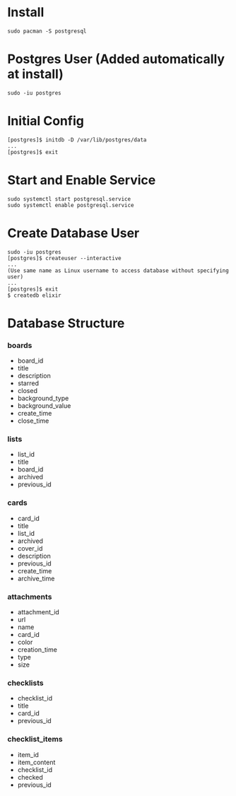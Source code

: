 # Install
```shell
sudo pacman -S postgresql
```

# Postgres User (Added automatically at install)
```shell
sudo -iu postgres
```

# Initial Config
```shell
[postgres]$ initdb -D /var/lib/postgres/data
...
[postgres]$ exit
```

# Start and Enable Service
```shell
sudo systemctl start postgresql.service
sudo systemctl enable postgresql.service
```

# Create Database User
```shell
sudo -iu postgres
[postgres]$ createuser --interactive
...
(Use same name as Linux username to access database without specifying user)
...
[postgres]$ exit
$ createdb elixir
```


# Database Structure

### boards
- board\_id
- title
- description
- starred
- closed
- background\_type
- background\_value
- create\_time
- close\_time

### lists
- list\_id
- title
- board\_id
- archived
- previous\_id

### cards
- card\_id
- title
- list\_id
- archived
- cover\_id
- description
- previous\_id
- create\_time
- archive\_time

### attachments
- attachment\_id
- url
- name
- card\_id
- color
- creation\_time
- type
- size

### checklists
- checklist\_id
- title
- card\_id
- previous\_id

### checklist\_items
- item\_id
- item\_content
- checklist\_id
- checked
- previous\_id
